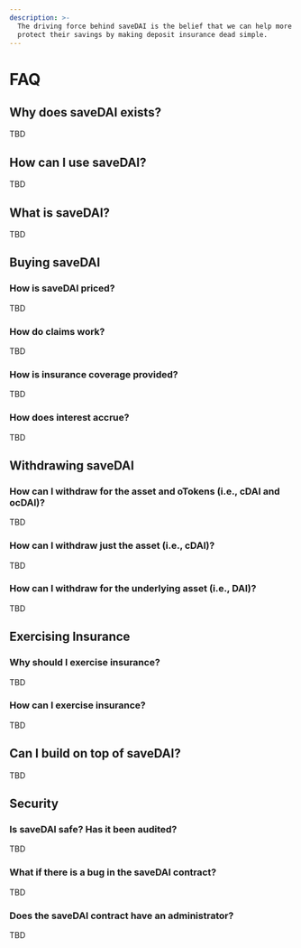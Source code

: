 ```yaml
---
description: >-
  The driving force behind saveDAI is the belief that we can help more savers
  protect their savings by making deposit insurance dead simple.
---
```


# FAQ

## Why does saveDAI exists?

TBD

## How can I use saveDAI?

TBD

## What is saveDAI?

TBD

## Buying saveDAI

### How is saveDAI priced?

TBD

### How do claims work?

TBD

### How is insurance coverage provided?

TBD

### How does interest accrue?

TBD

## Withdrawing saveDAI

### How can I withdraw for the asset and oTokens \(i.e., cDAI and ocDAI\)?

TBD

### How can I withdraw just the asset \(i.e., cDAI\)?

TBD

### How can I withdraw for the underlying asset \(i.e., DAI\)?

TBD

## Exercising Insurance

### Why should I exercise insurance?

TBD

### How can I exercise insurance?

TBD

## Can I build on top of saveDAI?

TBD

## Security

### Is saveDAI safe? Has it been audited?

TBD

### What if there is a bug in the saveDAI contract?

TBD

### Does the saveDAI contract have an administrator?

TBD





